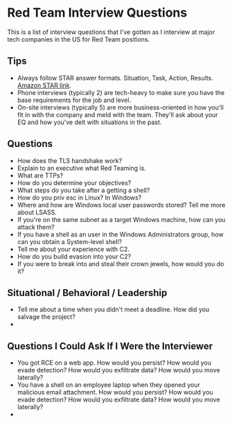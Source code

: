# Red Team Interview Questions
This is a list of interview questions that I've gotten as I interview at major tech companies in the US for Red Team positions.

## Tips
- Always follow STAR answer formats. Situation, Task, Action, Results. [Amazon STAR link](https://www.amazon.jobs/en/landing_pages/in-person-interview).
- Phone interviews (typically 2) are tech-heavy to make sure you have the base requirements for the job and level.
- On-site interviews (typically 5) are more business-oriented in how you'll fit in with the company and meld with the team. They'll ask about your EQ and how you've delt with situations in the past.

## Questions
- How does the TLS handshake work?
- Explain to an executive what Red Teaming is.
- What are TTPs?
- How do you determine your objectives?
- What steps do you take after a getting a shell?
- How do you priv esc in Linux? In Windows?
- Where and how are Windows local user passwords stored? Tell me more about LSASS.
- If you're on the same subnet as a target Windows machine, how can you attack them?
- If you have a shell as an user in the Windows Administrators group, how can you obtain a System-level shell?
- Tell me about your experience with C2.
- How do you build evasion into your C2?
- If you were to break into <COMPANY> and steal their crown jewels, how would you do it?

## Situational / Behavioral / Leadership
- Tell me about a time when you didn't meet a deadline. How did you salvage the project?
- 

## Questions I Could Ask If I Were the Interviewer
- You got RCE on a web app. How would you persist? How would you evade detection? How would you exfiltrate data? How would you move laterally?
- You have a shell on an employee laptop when they opened your malicious email attachment. How would you persist? How would you evade detection? How would you exfiltrate data? How would you move laterally?
- 
